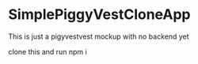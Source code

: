 # SimplePiggyVestCloneApp
This is just a pigyvestvest mockup with no backend yet

clone this and run npm i
